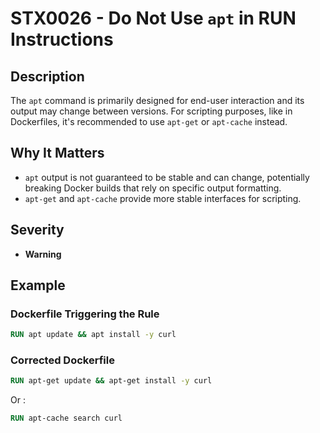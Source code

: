 # STX0026 - Do Not Use `apt` in RUN Instructions

## Description

The `apt` command is primarily designed for end-user interaction and its output may change between versions. For scripting purposes, like in Dockerfiles, it's recommended to use `apt-get` or `apt-cache` instead.

## Why It Matters

- `apt` output is not guaranteed to be stable and can change, potentially breaking Docker builds that rely on specific output formatting.
- `apt-get` and `apt-cache` provide more stable interfaces for scripting.

## Severity

- **Warning**

## Example

### Dockerfile Triggering the Rule

```dockerfile
RUN apt update && apt install -y curl
```

### Corrected Dockerfile

```dockerfile
RUN apt-get update && apt-get install -y curl
```

Or :

```dockerfile
RUN apt-cache search curl
```